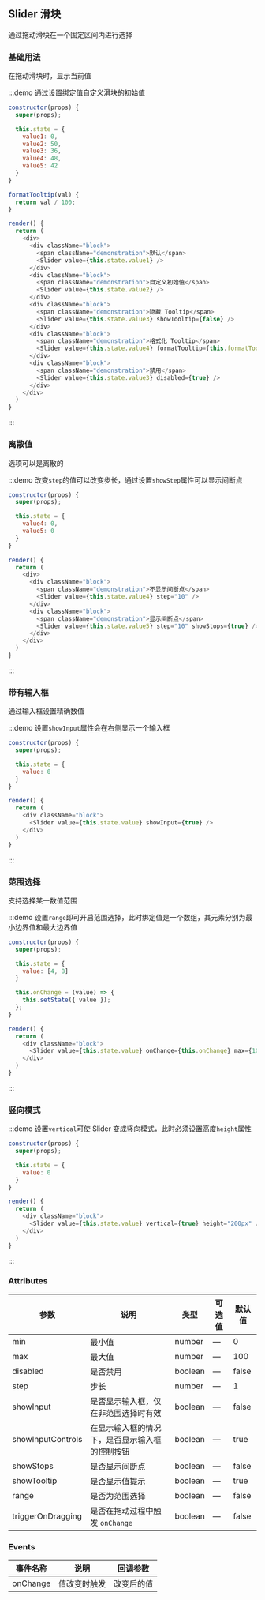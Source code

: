 ## Slider 滑块

通过拖动滑块在一个固定区间内进行选择

### 基础用法

在拖动滑块时，显示当前值

:::demo 通过设置绑定值自定义滑块的初始值
```js
constructor(props) {
  super(props);

  this.state = {
    value1: 0,
    value2: 50,
    value3: 36,
    value4: 48,
    value5: 42
  }
}

formatTooltip(val) {
  return val / 100;
}

render() {
  return (
    <div>
      <div className="block">
        <span className="demonstration">默认</span>
        <Slider value={this.state.value1} />
      </div>
      <div className="block">
        <span className="demonstration">自定义初始值</span>
        <Slider value={this.state.value2} />
      </div>
      <div className="block">
        <span className="demonstration">隐藏 Tooltip</span>
        <Slider value={this.state.value3} showTooltip={false} />
      </div>
      <div className="block">
        <span className="demonstration">格式化 Tooltip</span>
        <Slider value={this.state.value4} formatTooltip={this.formatTooltip.bind(this)} />
      </div>
      <div className="block">
        <span className="demonstration">禁用</span>
        <Slider value={this.state.value3} disabled={true} />
      </div>
    </div>
  )
}
```
:::

### 离散值

选项可以是离散的

:::demo 改变`step`的值可以改变步长，通过设置`showStep`属性可以显示间断点
```js
constructor(props) {
  super(props);

  this.state = {
    value4: 0,
    value5: 0
  }
}

render() {
  return (
    <div>
      <div className="block">
        <span className="demonstration">不显示间断点</span>
        <Slider value={this.state.value4} step="10" />
      </div>
      <div className="block">
        <span className="demonstration">显示间断点</span>
        <Slider value={this.state.value5} step="10" showStops={true} />
      </div>
    </div>
  )
}
```
:::

### 带有输入框

通过输入框设置精确数值

:::demo 设置`showInput`属性会在右侧显示一个输入框
```js
constructor(props) {
  super(props);

  this.state = {
    value: 0
  }
}

render() {
  return (
    <div className="block">
      <Slider value={this.state.value} showInput={true} />
    </div>
  )
}
```
:::

### 范围选择

支持选择某一数值范围

:::demo 设置`range`即可开启范围选择，此时绑定值是一个数组，其元素分别为最小边界值和最大边界值
```js
constructor(props) {
  super(props);

  this.state = {
    value: [4, 8]
  }

  this.onChange = (value) => {
    this.setState({ value });
  };
}

render() {
  return (
    <div className="block">
      <Slider value={this.state.value} onChange={this.onChange} max={10} range showStops />
    </div>
  )
}
```
:::

### 竖向模式

:::demo 设置`vertical`可使 Slider 变成竖向模式，此时必须设置高度`height`属性
```js
constructor(props) {
  super(props);

  this.state = {
    value: 0
  }
}

render() {
  return (
    <div className="block">
      <Slider value={this.state.value} vertical={true} height="200px" />
    </div>
  )
}
```
:::

### Attributes
| 参数      | 说明          | 类型      | 可选值                           | 默认值  |
|---------- |-------------- |---------- |--------------------------------  |-------- |
| min | 最小值 | number | — | 0 |
| max | 最大值 | number | — | 100 |
| disabled | 是否禁用 | boolean | — | false |
| step | 步长 | number | — | 1 |
| showInput | 是否显示输入框，仅在非范围选择时有效 | boolean | — | false |
| showInputControls | 在显示输入框的情况下，是否显示输入框的控制按钮 | boolean | — | true|
| showStops | 是否显示间断点 | boolean | — | false |
| showTooltip | 是否显示值提示 | boolean | — | true |
| range | 是否为范围选择 | boolean | — | false |
| triggerOnDragging | 是否在拖动过程中触发 `onChange` | boolean | — | false |

### Events
| 事件名称      | 说明    | 回调参数      |
|---------- |-------- |---------- |
| onChange | 值改变时触发 | 改变后的值 |
